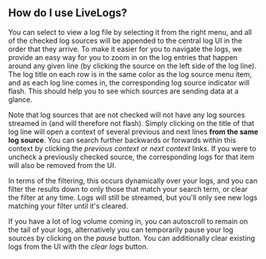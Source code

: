 


## How do I use LiveLogs?

You can select to view a log file by selecting it from the right menu, and all of the checked log sources will be appended to the central log UI in the order that they arrive. To make it easier for you to navigate the logs, we provide an easy way for you to zoom in on the log entries that happen around any given line (by clicking the source on the left side of the log line). The log title on each row is in the same color as the log source menu item, and as each log line comes in, the corresponding log source indicator will flash. This should help you to see which sources are sending data at a glance.

Note that log sources that are not checked will not have any log sources streamed in (and will therefore not flash). Simply clicking on the title of that log line will open a context of several previous and next lines **from the same log source**. You can search further backwards or forwards within this context by clicking the *previous context* or *next context* links. If you were to uncheck a previously checked source, the corresponding logs for that item will also be removed from the UI.

In terms of the filtering, this occurs dynamically over your logs, and you can filter the results down to only those that match your search term, or clear the filter at any time. Logs will still be streamed, but you'll only see new logs matching your filter until it's cleared.

If you have a lot of log volume coming in, you can autoscroll to remain on the tail of your logs, alternatively you can temporarily pause your log sources by clicking on the _pause_ button. You can additionally clear existing logs from the UI with the _clear logs_ button.

